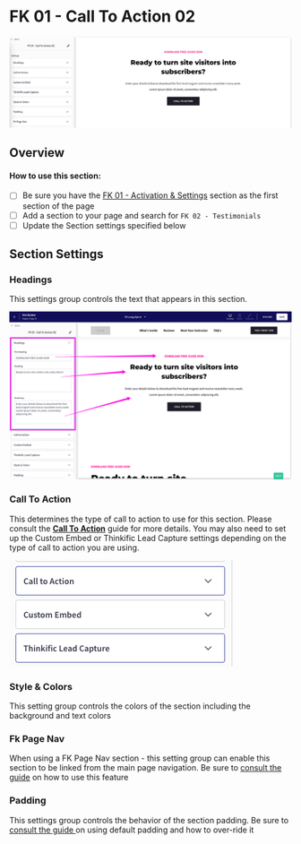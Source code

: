 # FK 01 - Call To Action 02

![](<../../../.gitbook/assets/Screen Shot 2022-03-20 at 4.02.56 PM.png>)

## Overview

#### How to use this section:

* [ ] Be sure you have the [FK 01 - Activation & Settings](fk-01-activation-and-settings.md) section as the first section of the page
* [ ] Add a section to your page and search for `FK 02 - Testimonials`
* [ ] Update the Section settings specified below

## Section Settings

### Headings

This settings group controls the text that appears in this section.

![](<../../../.gitbook/assets/Site-Builder-Thinkific - 2022-04-30T132203.197.png>)

### Call To Action

This determines the type of call to action to use for this section. Please consult the [**Call To Action**](../../../using-funnel-kits.md#call-to-action) guide for more details. You may also need to set up the Custom Embed or Thinkific Lead Capture settings depending on the type of call to action you are using.

![](<../../../.gitbook/assets/Screen Shot 2022-04-30 at 11.42.32 AM.png>)

### Style & Colors

This setting group controls the colors of the section including the background and text colors

### Fk Page Nav

When using a FK Page Nav section - this setting group can enable this section to be linked from the main page navigation. Be sure to [consult the guide](../../../using-funnel-kits.md#fk-page-nav) on how to use this feature

### Padding

This settings group controls the behavior of the section padding. Be sure to [consult the guide ](../../../using-funnel-kits.md#padding)on using default padding and how to over-ride it

